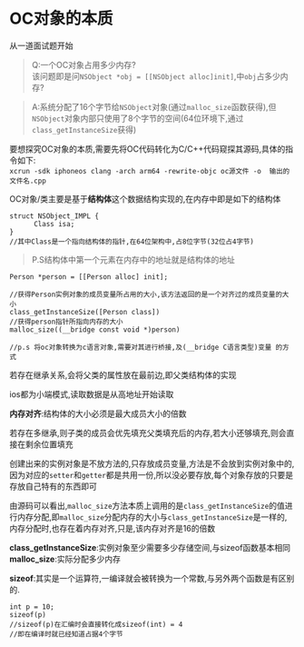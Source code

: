 # OC对象的本质

从一道面试题开始
>Q:一个OC对象占用多少内存?</br>
>该问题即是问`NSObject *obj = [[NSObject alloc]init]`,中`obj`占多少内存?

>A:系统分配了16个字节给`NSObject`对象(通过`malloc_size`函数获得),但`NSObject`对象内部只使用了8个字节的空间(64位环境下,通过`class_getInstanceSize`获得)

要想探究OC对象的本质,需要先将OC代码转化为C/C++代码窥探其源码,具体的指令如下:</br>
`xcrun -sdk iphoneos clang -arch arm64 -rewrite-objc oc源文件 -o  输出的文件名.cpp`

OC对象/类主要是基于****结构体****这个数据结构实现的,在内存中即是如下的结构体</br>
```objc
struct NSObject_IMPL {
      Class isa;
}
//其中Class是一个指向结构体的指针,在64位架构中,占8位字节(32位占4字节)
```

>P.S结构体中第一个元素在内存中的地址就是结构体的地址

```objc
Person *person = [[Person alloc] init];

//获得Person实例对象的成员变量所占用的大小,该方法返回的是一个对齐过的成员变量的大小
class_getInstanceSize([Person class])
//获得person指针所指向内存的大小
malloc_size((__bridge const void *)person)

//p.s 将oc对象转换为c语言对象,需要对其进行桥接,及(__bridge C语言类型)变量 的方式

```
若存在继承关系,会将父类的属性放在最前边,即父类结构体的实现

ios都为小端模式,读取数据是从高地址开始读取

**内存对齐**:结构体的大小必须是最大成员大小的倍数

若存在多继承,则子类的成员会优先填充父类填充后的内存,若大小还够填充,则会直接在剩余位置填充

创建出来的实例对象是不放方法的,只存放成员变量,方法是不会放到实例对象中的,因为对应的`setter`和`getter`都是共用一份,所以没必要存放,每个对象存放的只要是存放自己特有的东西即可

由源码可以看出,`malloc_size`方法本质上调用的是`class_getInstanceSize`的值进行内存分配,即`malloc_size`分配内存的大小与`class_getInstanceSize`是一样的,
内存分配时,也存在着内存对齐,只是,该内存对齐是16的倍数

**class_getInstanceSize**:实例对象至少需要多少存储空间,与sizeof函数基本相同</br>
**malloc_size**:实际分配多少内存

**sizeof**:其实是一个运算符,一编译就会被转换为一个常数,与另外两个函数是有区别的.

```objc
int p = 10;
sizeof(p)
//sizeof(p)在汇编时会直接转化成sizeof(int) = 4
//即在编译时就已经知道占据4个字节
```
